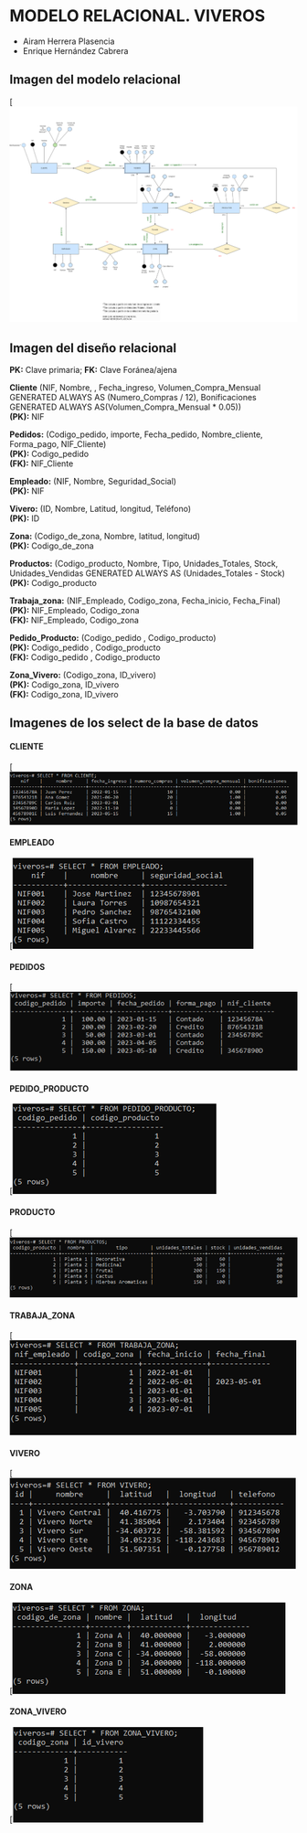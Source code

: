 # MODELO RELACIONAL. VIVEROS
- Airam Herrera Plasencia
- Enrique Hernández Cabrera
## Imagen del modelo relacional
[![Viveros_ADBD](https://github.com/Hyssen/ADBD-P3/blob/main/img/Viveros_modelo_ER.png)
## Imagen del diseño relacional
**PK:** Clave primaria; **FK:** Clave Foránea/ajena

**Cliente** (NIF, Nombre, , Fecha_ingreso, Volumen_Compra_Mensual GENERATED ALWAYS AS (Numero_Compras / 12), Bonificaciones GENERATED ALWAYS AS(Volumen_Compra_Mensual * 0.05))  
**(PK):** NIF

**Pedidos:** (Codigo_pedido, importe, Fecha_pedido, Nombre_cliente, Forma_pago, NIF_Cliente)  
**(PK):** Codigo_pedido  
**(FK):** NIF_Cliente

**Empleado:** (NIF, Nombre, Seguridad_Social)   
**(PK):** NIF

**Vivero:** (ID, Nombre, Latitud, longitud, Teléfono)  
**(PK):** ID

**Zona:** (Codigo_de_zona, Nombre, latitud, longitud)  
**(PK):** Codigo_de_zona

**Productos:** (Codigo_producto, Nombre, Tipo, Unidades_Totales, Stock, Unidades_Vendidas GENERATED ALWAYS AS (Unidades_Totales - Stock)  
**(PK):** Codigo_producto

**Trabaja_zona:** (NIF_Empleado, Codigo_zona, Fecha_inicio, Fecha_Final)  
**(PK):** NIF_Empleado, Codigo_zona  
**(FK):** NIF_Empleado, Codigo_zona

**Pedido_Producto:** (Codigo_pedido , Codigo_producto)  
**(PK):** Codigo_pedido , Codigo_producto  
**(FK):** Codigo_pedido , Codigo_producto

**Zona_Vivero:** (Codigo_zona, ID_vivero)  
**(PK):** Codigo_zona, ID_vivero  
**(FK):** Codigo_zona, ID_vivero

## Imagenes de los select de la base de datos

#### CLIENTE

[![Viveros_ADBD](https://github.com/Hyssen/ADBD-P3/blob/main/img/CLIENTE.PNG)

#### EMPLEADO

[![Viveros_ADBD](https://github.com/Hyssen/ADBD-P3/blob/main/img/EMPLEADO.PNG)

#### PEDIDOS

[![Viveros_ADBD](https://github.com/Hyssen/ADBD-P3/blob/main/img/PEDIDOS.PNG)

#### PEDIDO_PRODUCTO

[![Viveros_ADBD](https://github.com/Hyssen/ADBD-P3/blob/main/img/PEDIDO_PRODUCTO.PNG)

#### PRODUCTO

[![Viveros_ADBD](https://github.com/Hyssen/ADBD-P3/blob/main/img/PRODUCTOS.PNG)

#### TRABAJA_ZONA

[![Viveros_ADBD](https://github.com/Hyssen/ADBD-P3/blob/main/img/TRABAJA_ZONA.PNG)

#### VIVERO
[![Viveros_ADBD](https://github.com/Hyssen/ADBD-P3/blob/main/img/VIVERO.PNG)

#### ZONA

[![Viveros_ADBD](https://github.com/Hyssen/ADBD-P3/blob/main/img/ZONA.PNG)

#### ZONA_VIVERO
[![Viveros_ADBD](https://github.com/Hyssen/ADBD-P3/blob/main/img/ZONA_VIVERO.PNG)

